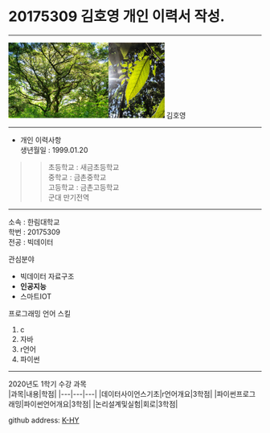 # 20175309 김호영 개인 이력서 작성. 
---


<img src=4.png height=150 widht=150>    김호영

---
* 개인 이력사항   
생년월일 : 1999.01.20     
>>초등학교 : 새금초등학교   
  중학교 : 금촌중학교   
고등학교 : 금촌고등학교   
군대 만기전역

---
소속 : 한림대학교   
학번 : 20175309    
전공 : 빅데이터

관심분야       
* 빅데이터 자료구조   
* **인공지능**
* 스마트IOT   
 
 
프로그래밍 언어 스킬
1. c
2. 자바
3. r언어
4. 파이썬

------------------------
2020년도 1학기 수강 과목   
|과목|내용|학점|
|---|---|---|
|데이터사이언스기초|r언어개요|3학점|
|파이썬프로그래밍|파이썬언어개요|3학점|
|논리설계및실험|회로|3학점|   

github address: [K-HY][github]  

[github]:https://github.com/kim-hoyoung

